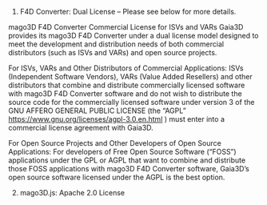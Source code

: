 1. F4D Converter: Dual License – Please see below for more details.

mago3D F4D Converter Commercial License for ISVs and VARs
Gaia3D provides its mago3D F4D Converter under a dual license model designed to meet the development and distribution needs of both commercial distributors (such as ISVs and VARs) and open source projects.

For ISVs, VARs and Other Distributors of Commercial Applications:
ISVs (Independent Software Vendors), VARs (Value Added Resellers) and other distributors that combine and distribute commercially licensed software with mago3D F4D Converter software and do not wish to distribute the source code for the commercially licensed software under version 3 of the GNU AFFERO GENERAL PUBLIC LICENSE (the “AGPL” https://www.gnu.org/licenses/agpl-3.0.en.html ) must enter into a commercial license agreement with Gaia3D.

For Open Source Projects and Other Developers of Open Source Applications:
For developers of Free Open Source Software (“FOSS”) applications under the GPL or AGPL that want to combine and distribute those FOSS applications with mago3D F4D Converter software, Gaia3D’s open source software licensed under the AGPL is the best option.

2. mago3D.js: Apache 2.0 License
